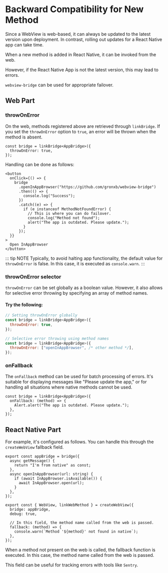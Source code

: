# Backward Compatibility for New Method

Since a WebView is web-based, it can always be updated to the latest version upon deployment. In contrast, rolling out updates for a React Native app can take time.

When a new method is added in React Native, it can be invoked from the web.

However, if the React Native App is not the latest version, this may lead to errors.

`webview-bridge` can be used for appropriate failover.

## Web Part

### throwOnError

On the web, methods registered above are retrieved through `linkBridge`. If you set the `throwOnError` option to `true`, an error will be thrown when the method is absent.

```tsx
const bridge = linkBridge<AppBridge>({
  throwOnError: true,
});
```

Handling can be done as follows:

```tsx
<button
  onClick={() => {
    bridge
      .openInAppBrowser("https://github.com/gronxb/webview-bridge")
      .then(() => {
        console.log("Success");
      })
      .catch((e) => {
        if (e instanceof MethodNotFoundError) {
          // This is where you can do failover.
          console.log("Method not found");
          alert("The app is outdated. Please update.");
        }
      });
  }}
>
  Open InAppBrowser
</button>
```

::: tip NOTE
Typically, to avoid halting app functionality, the default value for `throwOnError` is false. In this case, it is executed as `console.warn`.
:::

### throwOnError selector

`throwOnError` can be set globally as a boolean value. However, it also allows for selective error throwing by specifying an array of method names.

#### Try the following:

```javascript
// Setting throwOnError globally
const bridge = linkBridge<AppBridge>({
  throwOnError: true,
});

// Selective error throwing using method names
const bridge = linkBridge<AppBridge>({
  throwOnError: ["openInAppBrowser", /* other method */],
});
```

### onFallback

The `onFallback` method can be used for batch processing of errors. It's suitable for displaying messages like "Please update the app," or for handling all situations where native methods cannot be used.

```tsx
const bridge = linkBridge<AppBridge>({
  onFallback: (method) => {
    Alert.alert("The app is outdated. Please update.");
  },
});
```

## React Native Part

For example, it's configured as follows. You can handle this through the `createWebView` fallback field.

```tsx
export const appBridge = bridge({
  async getMessage() {
    return "I'm from native" as const;
  },
  async openInAppBrowser(url: string) {
    if (await InAppBrowser.isAvailable()) {
      await InAppBrowser.open(url);
    }
  },
});

export const { WebView, linkWebMethod } = createWebView({
  bridge: appBridge,
  debug: true,

  // In this field, the method name called from the web is passed.
  fallback: (method) => {
    console.warn(`Method '${method}' not found in native`);
  },
});
```

When a method not present on the web is called, the fallback function is executed. In this case, the method name called from the web is passed.

This field can be useful for tracking errors with tools like `Sentry`.

